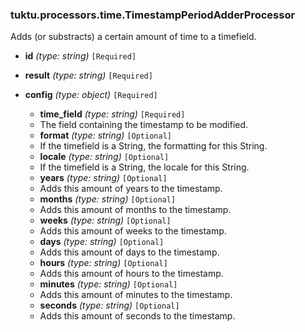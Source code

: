 ### tuktu.processors.time.TimestampPeriodAdderProcessor
Adds (or substracts) a certain amount of time to a timefield.

  * **id** *(type: string)* `[Required]`

  * **result** *(type: string)* `[Required]`

  * **config** *(type: object)* `[Required]`

    * **time_field** *(type: string)* `[Required]`
    - The field containing the timestamp to be modified.

    * **format** *(type: string)* `[Optional]`
    - If the timefield is a String, the formatting for this String.

    * **locale** *(type: string)* `[Optional]`
    - If the timefield is a String, the locale for this String.

    * **years** *(type: string)* `[Optional]`
    - Adds this amount of years to the timestamp.

    * **months** *(type: string)* `[Optional]`
    - Adds this amount of months to the timestamp.

    * **weeks** *(type: string)* `[Optional]`
    - Adds this amount of weeks to the timestamp.

    * **days** *(type: string)* `[Optional]`
    - Adds this amount of days to the timestamp.

    * **hours** *(type: string)* `[Optional]`
    - Adds this amount of hours to the timestamp.

    * **minutes** *(type: string)* `[Optional]`
    - Adds this amount of minutes to the timestamp.

    * **seconds** *(type: string)* `[Optional]`
    - Adds this amount of seconds to the timestamp.


